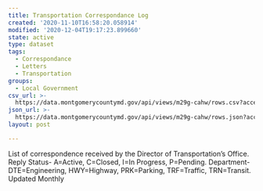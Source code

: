 ```yaml
---
title: Transportation Correspondance Log
created: '2020-11-10T16:58:20.058914'
modified: '2020-12-04T19:17:23.899660'
state: active
type: dataset
tags:
  - Correspondance
  - Letters
  - Transportation
groups:
  - Local Government
csv_url: >-
  https://data.montgomerycountymd.gov/api/views/m29g-cahw/rows.csv?accessType=DOWNLOAD
json_url: >-
  https://data.montgomerycountymd.gov/api/views/m29g-cahw/rows.json?accessType=DOWNLOAD
layout: post

---
```

List of correspondence received by the Director of Transportation’s Office.  Reply Status- A=Active, C=Closed, I=In Progress, P=Pending. Department- DTE=Engineering, HWY=Highway, PRK=Parking, TRF=Traffic, TRN=Transit. Updated Monthly
